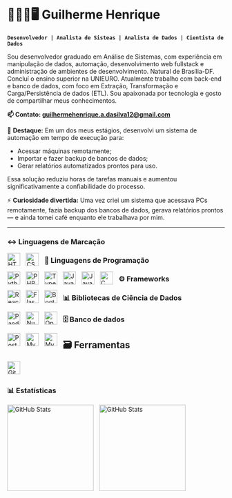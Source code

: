 # 👩🏻‍💻🖥️ Guilherme Henrique 

**`Desenvolvedor | Analista de Sisteas | Analista de Dados | Cientista de Dados`**

Sou desenvolvedor graduado em Análise de Sistemas, com experiência em manipulação de dados, automação, desenvolvimento web fullstack e administração de ambientes de desenvolvimento. Natural de Brasília-DF. Concluí o ensino superior na UNIEURO. Atualmente  trabalho com back-end e banco de dados, com foco em Extração, Transformação e Carga/Persistência de dados (ETL). Sou apaixonada por tecnologia e gosto de compartilhar meus conhecimentos.


**📫 Contato: guilhermehenrique.a.dasilva12@gmail.com**

💼 **Destaque:** Em um dos meus estágios, desenvolvi um sistema de automação em tempo de execução para:
- Acessar máquinas remotamente;
- Importar e fazer backup de bancos de dados;
- Gerar relatórios automatizados prontos para uso.

Essa solução reduziu horas de tarefas manuais e aumentou significativamente a confiabilidade do processo.

⚡ **Curiosidade divertida:** Uma vez criei um sistema que acessava PCs remotamente, fazia backup dos bancos de dados, gerava relatórios prontos — e ainda tomei café enquanto ele trabalhava por mim.

---

### ↔️ Linguagens de Marcação

<img 
    align="left" 
    alt="HTML"
    title="HTML" 
    width="30px" 
    style="padding-right: 10px;" 
    src="https://cdn.jsdelivr.net/gh/devicons/devicon@latest/icons/html5/html5-original.svg" 
/>
<img 
    align="left" 
    alt="CSS" 
    title="CSS"
    width="30px" 
    style="padding-right: 10px;" 
    src="https://cdn.jsdelivr.net/gh/devicons/devicon@latest/icons/css3/css3-original.svg" 
/>

### 🤖 Linguagens de Programação

<img 
    align="left" 
    alt="Python" 
    title="Python"
    width="30px" 
    style="padding-right: 10px;" 
    src="https://cdn.jsdelivr.net/gh/devicons/devicon@latest/icons/python/python-original.svg" 
/>

<img 
    align="left" 
    alt="PHP" 
    title="PHP"
    width="30px" 
    style="padding-right: 10px;" 
    src="https://cdn.jsdelivr.net/gh/devicons/devicon@latest/icons/php/php-original.svg" 
/>

<img 
    align="left" 
    alt="TypeScript"
    title="TypeScript" 
    width="30px" 
    style="padding-right: 10px;" 
    src="https://cdn.jsdelivr.net/gh/devicons/devicon@latest/icons/typescript/typescript-original.svg" 
/>

<img 
    align="left" 
    alt="JavaScript" 
    title="JavaScript"
    width="30px" 
    style="padding-right: 10px;" 
    src="https://cdn.jsdelivr.net/gh/devicons/devicon@latest/icons/javascript/javascript-original.svg" 
/>

<img 
    align="left" 
    alt="Java" 
    title="Java"
    width="30px" 
    style="padding-right: 10px;" 
    src="https://cdn.jsdelivr.net/gh/devicons/devicon@latest/icons/java/java-original.svg" 
/>
<img 
    align="left" 
    alt="C" 
    title="C"
    width="30px" 
    style="padding-right: 10px;" 
    src="https://cdn.jsdelivr.net/gh/devicons/devicon@2.15.1/icons/c/c-original.svg" 
/>

### ⚙️ Frameworks 

<img 
    align="left" 
    alt="React"
    title="React" 
    width="30px" 
    style="padding-right: 10px;" 
    src="https://cdn.jsdelivr.net/gh/devicons/devicon@latest/icons/react/react-original.svg" 
/>

<img 
    align="left" 
    alt="Flask"
    title="Flask" 
    width="30px" 
    style="padding-right: 10px;" 
    src=https://cdn.jsdelivr.net/gh/devicons/devicon@2.15.1/icons/flask/flask-original.svg 
/>

<img 
    align="left" 
    alt="Bootstrap"
    title="Bootstrap" 
    width="30px" 
    style="padding-right: 10px;" 
    src="https://cdn.jsdelivr.net/gh/devicons/devicon@latest/icons/bootstrap/bootstrap-original.svg" 
/>


### 📊 Bibliotecas de Ciência de Dados 

<img 
    align="left" 
    alt="Pandas"
    title="Pandas" 
    width="30px" 
    style="padding-right: 10px;" 
    src="https://cdn.jsdelivr.net/gh/devicons/devicon@2.15.1/icons/pandas/pandas-original.svg" 
/>

<img 
    align="left" 
    alt="Numpy"
    title="Numpy" 
    width="30px" 
    style="padding-right: 10px;" 
    src=https://cdn.jsdelivr.net/gh/devicons/devicon@2.15.1/icons/numpy/numpy-original.svg 
/>

<img 
    align="left" 
    alt="OpenCv"
    title="OpenCv" 
    width="30px" 
    style="padding-right: 10px;" 
    src=https://cdn.jsdelivr.net/gh/devicons/devicon@2.15.1/icons/opencv/opencv-original.svg 
/>

### 🗄️ Banco de dados

<img 
    align="left" 
    alt="Postgres" 
    title="Postgres"
    width="30px" 
    style="padding-right: 10px;" 
    src="https://cdn.jsdelivr.net/gh/devicons/devicon@2.15.1/icons/postgresql/postgresql-original.svg" 
/>

<img 
    align="left" 
    alt="MySql" 
    title="MySql"
    width="30px" 
    style="padding-right: 10px;" 
    src="https://cdn.jsdelivr.net/gh/devicons/devicon@latest/icons/mysql/mysql-original.svg" 
/>

<img 
    align="left" 
    alt="MySql" 
    title="MySql"
    width="30px" 
    style="padding-right: 10px;" 
    src="https://cdn.jsdelivr.net/gh/devicons/devicon@latest/icons/sqlite/sqlite-original.svg" 
/>

## 🗃️ Ferramentas 

<img 
    align="left" 
    alt="Git" 
    title="Git"
    width="30px" 
    style="padding-right: 10px;" 
    src="https://cdn.jsdelivr.net/gh/devicons/devicon@latest/icons/git/git-original.svg" 
/>

<br/>
<br/>


### 📊 Estatísticas

<p>
  <img 
    align="left" 
    alt="GitHub Stats" 
    height="200" 
    style="padding-right: 10px;" 
    src="https://github-readme-stats.vercel.app/api?username=GuiXaadrez1&show_icons=true&theme=tokyonight&include_all_commits=true&locale=pt-br" 
  />

<img 
    align="left" 
    alt="GitHub Stats" 
    height="200" 
    src="https://github-readme-stats.vercel.app/api/top-langs/?username=GuiXaadrez1&theme=tokyonight&layout=compact&custom_title=Tecnologias&langs_count=9" 
  />

</p>
